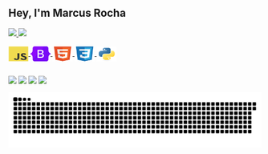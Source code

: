 ## Hey, I'm Marcus Rocha
  
<a href="https://github.com/mvarocha">
  <img width="45%" src="https://github-readme-stats-eight-theta.vercel.app/api?username=mvarocha&show_icons=true&theme=algolia&include_all_commits=true&count_private=true"/>
  <img width="45%" src="https://github-readme-stats-eight-theta.vercel.app/api/top-langs/?username=mvarocha&layout=compact&langs_count=8&theme=algolia"/>
  
<div style="display: inline_block"><br>
  <img align="center" alt="Marcus-Js" height="30" width="40" src="https://raw.githubusercontent.com/devicons/devicon/master/icons/javascript/javascript-original.svg">
  <img align="center" alt="Marcus-Bootstrap" height="30" width="40" src="https://raw.githubusercontent.com/devicons/devicon/master/icons/bootstrap/bootstrap-original.svg">
  <img align="center" alt="Marcus-HTML" height="30" width="40" src="https://raw.githubusercontent.com/devicons/devicon/master/icons/html5/html5-original.svg">
  <img align="center" alt="Marcus-CSS" height="30" width="40" src="https://raw.githubusercontent.com/devicons/devicon/master/icons/css3/css3-original.svg">
  <img align="center" alt="Marcus-Python" height="30" width="40" src="https://raw.githubusercontent.com/devicons/devicon/master/icons/python/python-original.svg">
</div>
  
  ##

  [<img src="https://img.shields.io/badge/linkedin-%230077B5.svg?&style=for-the-badge&logo=linkedin&logoColor=white" />](https://www.linkedin.com/in/mvarocha/)
  [<img src = "https://img.shields.io/badge/instagram-%23E4405F.svg?&style=for-the-badge&logo=instagram&logoColor=white">](https://www.instagram.com/mvarocha_/)
  [<img src = "https://img.shields.io/badge/codepen-%23000000.svg?&style=for-the-badge&logo=codepen&logoColor=white">](https://codepen.io/mvarocha)
  [<img src = "https://img.shields.io/badge/-Gmail-%23333?style=for-the-badge&logo=gmail&logoColor=white">](mailto:marcus.varocha@gmail.com)
  
  ![Snake animation](https://github.com/mvarocha/mvarocha/blob/output/github-contribution-grid-snake.svg)
